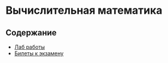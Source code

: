 # Вычислительная математика

## Содержание

* [Лаб работы](./lab/README.md)
* [Билеты к экзамену](./exam_tickets/README.md)
